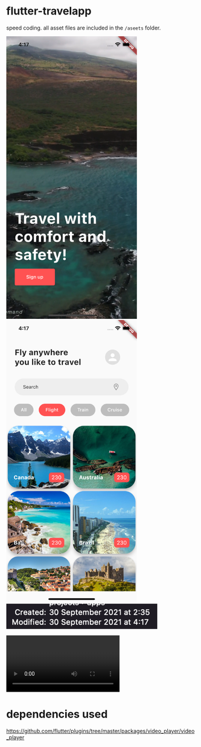 # flutter-travelapp
speed coding.
all asset files are included in the `/aseets` folder.



<img src="screens/signup.png" height="750em" />&nbsp;&nbsp;&nbsp;&nbsp;&nbsp;&nbsp;&nbsp;&nbsp;<img src="screens/dashboard.png" height="750em" />
<img src="screens/time.png" width="400em" />


![Preview](https://user-images.githubusercontent.com/33470998/135370474-ad7db20e-6728-44f4-814b-bcd307a0e7ff.mp4)


# dependencies used
https://github.com/flutter/plugins/tree/master/packages/video_player/video_player
